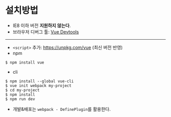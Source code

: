 # 설치방법

- IE8 이하 버전 **지원하지 않는다**.
- 브라우저 디버그 툴: [Vue Devtools](https://github.com/vuejs/vue-devtools#vue-devtools)

-------------------------

- `<script>` 추가: https://unpkg.com/vue (최신 버전 반영)
- npm

```
$ npm install vue
```
- cli

```text
$ npm install --global vue-cli
$ vue init webpack my-project
$ cd my-project
$ npm install
$ npm run dev
```

- 개발&배포는 `webpack - DefinePlugin`를 활용한다.